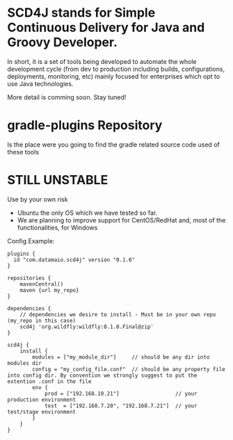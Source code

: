 SCD4J stands for Simple Continuous Delivery for Java and Groovy Developer. 
=============

In short, it is a set of tools being developed to automate the whole development cycle (from dev to production including builds, configurations, deployments, monitoring, etc) mainly focused for enterprises which opt to use Java technologies. 

More detail is comming soon. Stay tuned!

gradle-plugins Repository
=========================

Is the place were you going to find the gradle related source code used of these tools


STILL UNSTABLE
=========================
Use by your own risk
- Ubuntu the only OS which we have tested so far. 
- We are planning to improve support for CentOS/RedHat and, most of the functionalities, for Windows

Config Example:
```
plugins {
  id "com.datamaio.scd4j" version "0.1.6"
}

repositories {
	mavenCentral()
	maven {url my_repo}
}

dependencies {
	// dependencies we desire to install - Must be in your own repo (my_repo in this case)
	scd4j 'org.wildfly:wildfly:8.1.0.Final@zip'
}

scd4j {
	install {
		modules = ["my_module_dir"] 	// should be any dir into modules dir
		config = "my_config_file.conf"	// should be any property file into config dir. By convention we strongly suggest to put the extention .conf in the file
		env {
			prod = ["192.168.10.21"]		  	  	  // your production environment
			test  = ["192.168.7.20", "192.168.7.21"]  // your test/stage environment
		}
	}
}
```


